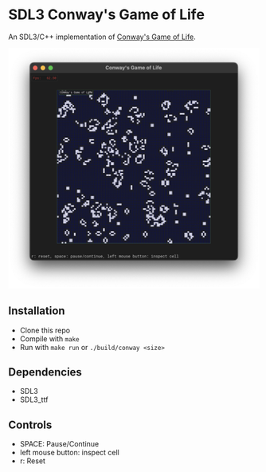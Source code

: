 SDL3 Conway's Game of Life
======

An SDL3/C++ implementation of [Conway's Game of Life](https://en.wikipedia.org/wiki/Conway%27s_Game_of_Life).  

![SDL3Conway Screenshot](/resources/conway_screenshot.png?raw=true "SDL3 Conway's Game of Life Screenshot")

Installation
--------------------
- Clone this repo
- Compile with ```make``` 
- Run with ```make run``` or  ```./build/conway <size>```


Dependencies
--------------------
- SDL3
- SDL3_ttf

Controls
--------------------
- SPACE: Pause/Continue
- left mouse button: inspect cell
- r: Reset
